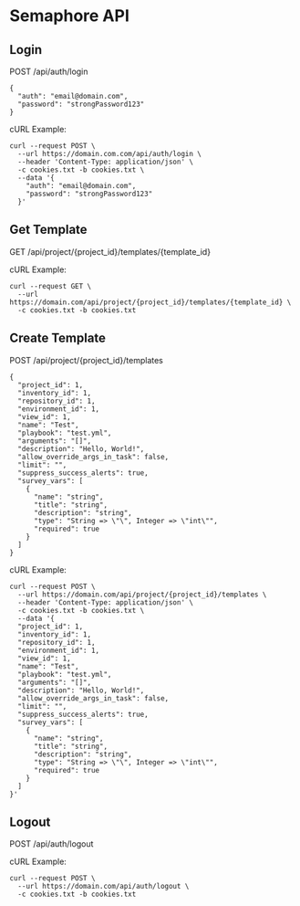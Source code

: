 # Semaphore API
## Login
POST /api/auth/login  
```
{
  "auth": "email@domain.com",
  "password": "strongPassword123"
}
```
cURL Example:  
```
curl --request POST \
  --url https://domain.com.com/api/auth/login \
  --header 'Content-Type: application/json' \
  -c cookies.txt -b cookies.txt \
  --data '{
    "auth": "email@domain.com",
    "password": "strongPassword123"
  }'
```

## Get Template
GET /api/project/{project_id}/templates/{template_id}  

cURL Example:  
```
curl --request GET \
  --url https://domain.com/api/project/{project_id}/templates/{template_id} \
  -c cookies.txt -b cookies.txt
``` 

## Create Template
POST /api/project/{project_id}/templates  
```
{
  "project_id": 1,
  "inventory_id": 1,
  "repository_id": 1,
  "environment_id": 1,
  "view_id": 1,
  "name": "Test",
  "playbook": "test.yml",
  "arguments": "[]",
  "description": "Hello, World!",
  "allow_override_args_in_task": false,
  "limit": "",
  "suppress_success_alerts": true,
  "survey_vars": [
    {
      "name": "string",
      "title": "string",
      "description": "string",
      "type": "String => \"\", Integer => \"int\"",
      "required": true
    }
  ]
}
```
cURL Example:  
```
curl --request POST \
  --url https://domain.com/api/project/{project_id}/templates \
  --header 'Content-Type: application/json' \
  -c cookies.txt -b cookies.txt \
  --data '{
  "project_id": 1,
  "inventory_id": 1,
  "repository_id": 1,
  "environment_id": 1,
  "view_id": 1,
  "name": "Test",
  "playbook": "test.yml",
  "arguments": "[]",
  "description": "Hello, World!",
  "allow_override_args_in_task": false,
  "limit": "",
  "suppress_success_alerts": true,
  "survey_vars": [
    {
      "name": "string",
      "title": "string",
      "description": "string",
      "type": "String => \"\", Integer => \"int\"",
      "required": true
    }
  ]
}'
```

## Logout
POST /api/auth/logout  

cURL Example:  
```
curl --request POST \
  --url https://domain.com/api/auth/logout \
  -c cookies.txt -b cookies.txt
```